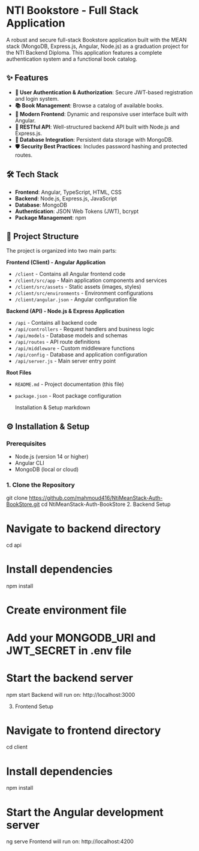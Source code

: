 # NTI Bookstore - Full Stack Application

A robust and secure full-stack Bookstore application built with the MEAN stack (MongoDB, Express.js, Angular, Node.js) as a graduation project for the NTI Backend Diploma. This application features a complete authentication system and a functional book catalog.

## ✨ Features

- **🔐 User Authentication & Authorization**: Secure JWT-based registration and login system.
- **📚 Book Management**: Browse a catalog of available books.
- **🎨 Modern Frontend**: Dynamic and responsive user interface built with Angular.
- **🚀 RESTful API**: Well-structured backend API built with Node.js and Express.js.
- **💾 Database Integration**: Persistent data storage with MongoDB.
- **🛡️ Security Best Practices**: Includes password hashing and protected routes.

## 🛠️ Tech Stack

- **Frontend**: Angular, TypeScript, HTML, CSS
- **Backend**: Node.js, Express.js, JavaScript
- **Database**: MongoDB
- **Authentication**: JSON Web Tokens (JWT), bcrypt
- **Package Management**: npm

## 📁 Project Structure

The project is organized into two main parts:

**Frontend (Client) - Angular Application**
- `/client` - Contains all Angular frontend code
- `/client/src/app` - Main application components and services
- `/client/src/assets` - Static assets (images, styles)
- `/client/src/environments` - Environment configurations
- `/client/angular.json` - Angular configuration file

**Backend (API) - Node.js & Express Application**
- `/api` - Contains all backend code
- `/api/controllers` - Request handlers and business logic
- `/api/models` - Database models and schemas
- `/api/routes` - API route definitions
- `/api/middleware` - Custom middleware functions
- `/api/config` - Database and application configuration
- `/api/server.js` - Main server entry point

**Root Files**
- `README.md` - Project documentation (this file)
- `package.json` - Root package configuration

  Installation & Setup
markdown
## ⚙️ Installation & Setup

### Prerequisites
- Node.js (version 14 or higher)
- Angular CLI
- MongoDB (local or cloud)

### 1. Clone the Repository
git clone https://github.com/mahmoud416/NtiMeanStack-Auth-BookStore.git
cd NtiMeanStack-Auth-BookStore
2. Backend Setup

# Navigate to backend directory
cd api

# Install dependencies
npm install

# Create environment file
# Add your MONGODB_URI and JWT_SECRET in .env file

# Start the backend server
npm start
Backend will run on: http://localhost:3000

3. Frontend Setup
   
# Navigate to frontend directory
cd client

# Install dependencies
npm install

# Start the Angular development server
ng serve
Frontend will run on: http://localhost:4200
